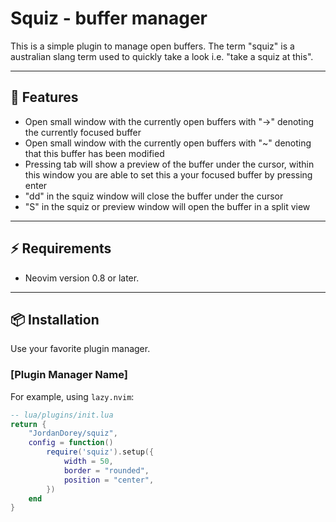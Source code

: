 # Squiz - buffer manager

This is a simple plugin to manage open buffers. The term "squiz" is a australian slang term used to quickly take a look i.e. "take a squiz at this". 

---

## 🚀 Features

-   Open small window with the currently open buffers with "->" denoting the currently focused buffer
-   Open small window with the currently open buffers with "~" denoting that this buffer has been modified
-   Pressing tab will show a preview of the buffer under the cursor, within this window you are able to set this a your focused buffer by pressing enter
-   "dd" in the squiz window will close the buffer under the cursor
-   "S" in the squiz or preview window will open the buffer in a split view

---

## ⚡️ Requirements

-   Neovim version 0.8 or later.

---

## 📦 Installation

Use your favorite plugin manager.

### [Plugin Manager Name]

For example, using `lazy.nvim`:

```lua
-- lua/plugins/init.lua
return { 
    "JordanDorey/squiz", 
    config = function()
        require('squiz').setup({
            width = 50,
            border = "rounded",
            position = "center",
        })
    end
}
```



